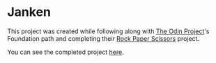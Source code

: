 # Janken

This project was created while following along with [The Odin Project](https://www.theodinproject.com/)'s Foundation path and completing their [Rock Paper Scissors](https://www.theodinproject.com/lessons/foundations-revisiting-rock-paper-scissors) project. 

You can see the completed project [here](https://danoru.github.io/janken/).

